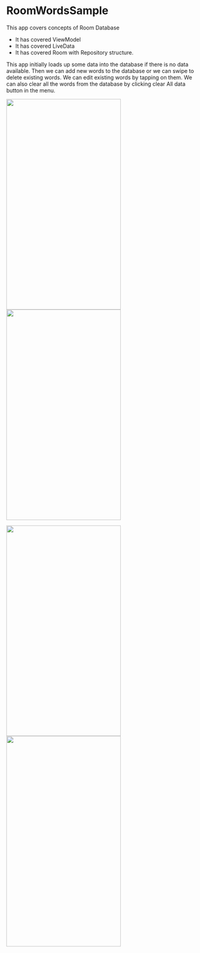 # RoomWordsSample

This app covers concepts of Room Database
- It has covered ViewModel
- It has covered LiveData
- It has covered Room with Repository structure.

This app initially loads up some data into the database if there is no data available. Then we can add new words to the database or we can swipe to delete existing words. We can edit existing words by tapping on them. We can also clear all the words from the database by clicking clear All data button in the menu.
  
<img src="Screens/1.jpeg" width=300 height=550>       <img src="Screens/2.jpeg" width=300 height=550>

<img src="Screens/3.jpeg" width=300 height=550>      <img src="Screens/4.jpeg" width=300 height=550>

